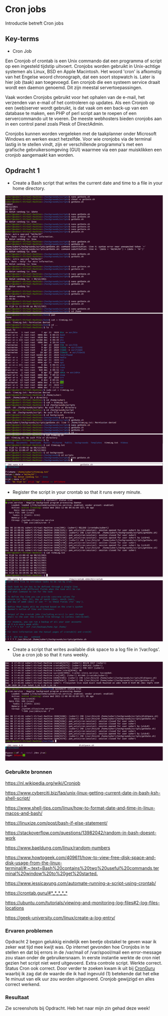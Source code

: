 # Cron jobs

Introductie betreft Cron jobs

## Key-terms

- Cron Job

Een Cronjob of crontab is een Unix commando dat een programma of script op een ingesteld tijdstip uitvoert. Cronjobs worden gebruikt in Unix-achtige systemen als Linux, BSD en Apple Macintosh. Het woord 'cron' is afkomstig van het Engelse woord chronograph, dat een soort stopwatch is. Later is hier job (taak) aan toegevoegd. Een cronjob die een systeem service draait wordt een daemon genoemd. Dit zijn meestal servertoepassingen.

Vaak worden Cronjobs gebruikt voor het ophalen van de e-mail, het verzenden van e-mail of het controleren op updates. Als een Cronjob op een (web)server wordt gebruikt, is dat vaak om een back-up van een database te maken, een PHP of perl script aan te roepen of een servercommando uit te voeren. De meeste webhosters bieden cronjobs aan in een control panel zoals Plesk of DirectAdmin.

Cronjobs kunnen worden vergeleken met de taakplanner onder Microsoft Windows en werken exact hetzelfde. Voor wie cronjobs via de terminal lastig in te stellen vindt, zijn er verschillende programma's met een grafische gebruikersomgeving (GUI) waarmee via een paar muisklikken een cronjob aangemaakt kan worden.

## Opdracht 1

- Create a Bash script that writes the current date and time to a file in your home directory.

![screenshot Desktop](../00_includes/LNX/LNX011_2.png)
![screenshot Desktop](../00_includes/LNX/LNX011_3.png)
![screenshot Desktop](../00_includes/LNX/LNX011_4.png)
![screenshot Desktop](../00_includes/LNX/LNX011_1.png)

- Register the script in your crontab so that it runs every minute.

![screenshot Desktop](../00_includes/LNX/LNX011_5.png)
![screenshot Desktop](../00_includes/LNX/LNX011_6.png)

- Create a script that writes available disk space to a log file in ‘/var/logs’. Use a cron job so that it runs weekly.

![screenshot Desktop](../00_includes/LNX/LNX011_7.png)
![screenshot Desktop](../00_includes/LNX/LNX011_8.png)
![screenshot Desktop](../00_includes/LNX/LNX011_9.png)

### Gebruikte bronnen

<https://nl.wikipedia.org/wiki/Cronjob>

<https://www.cyberciti.biz/faq/unix-linux-getting-current-date-in-bash-ksh-shell-script/>

<https://www.shell-tips.com/linux/how-to-format-date-and-time-in-linux-macos-and-bash/>

<https://linuxize.com/post/bash-if-else-statement/>

<https://stackoverflow.com/questions/13982042/random-in-bash-doesnt-work>

<https://www.baeldung.com/linux/random-numbers>

<https://www.howtogeek.com/409611/how-to-view-free-disk-space-and-disk-usage-from-the-linux-terminal/#:~:text=Bash%20contains%20two%20useful%20commands,terminal%20window%20to%20get%20started.>

<https://www.jessicayung.com/automate-running-a-script-using-crontab/>

<https://crontab.guru/#*_*_*_*_*>

<https://ubuntu.com/tutorials/viewing-and-monitoring-log-files#2-log-files-locations>

<https://geek-university.com/linux/create-a-log-entry/>

### Ervaren problemen

Opdracht 2 begon gelukkig eindelijk een beetje obstakel te geven waar ik zeker wat tijd mee kwijt was. Op internet gevonden hoe Cronjobs in te stellen en dat bij errors in de /var/mail of /var/spool/mail een error-message zou staan onder de gebruikersnaam. In eerste instantie werkte de cron niet gezien het script niet werd uitgevoerd. Extra controle script. Werkte correct. Status Cron ook correct. Door verder te zoeken kwam ik uit bij [CronGuru](https://crontab.guru/#*_*_*_*_*) waarbij ik zag dat de waarde die ik had ingevuld (1) betekende dat het elke 1e minuut van elk uur zou worden uitgevoerd. Cronjob gewijzigd en alles correct werkend.

### Resultaat

Zie screenshots bij Opdracht. Heb het naar mijn zin gehad deze week!
